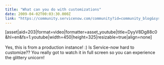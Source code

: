 ```yaml
---
title: "What can you do with customizations"
date: 2009-04-02T00:03:30.000Z
link: "https://community.servicenow.com/community?id=community_blog&sys_id=1afd662ddbd0dbc01dcaf3231f96198e"
---
```

<p>[asset|aid=203|format=video|formatter=asset_youtube|title=DyyV8Dg88c0&amp;hl=en&amp;fs=1.youtube|width=450|height=325|resizable=true|align=none]<br /><br />Yes, this is from a production instance! :) Is Service-now hard to customize?? You really got to watch it in full screen so you can experience the glittery unicorn!</p>